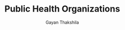 ---
is_programmatic_layout_5: true
draft: false
title: Public Health Organizations
snippet: Public Health Organizations
image:
  src: /images/pseo/best-work-management-tools-for-public-health-organizations.jpg
  alt: public health organizations, task management, resource management, productivity
publishDate: 2024-12-19
category: ""
author: Gayan Thakshila
tags:
  - publichealthorganizations
  - Tips
  - Open-Source
  - Team
content_01: |
    The public health organizations industry is characterized by the need to coordinate complex initiatives across diverse stakeholders while responding to rapidly evolving health crises and community needs. Effective task management tools are vital for success in this sector, as they enhance collaboration, streamline workflows, and ensure timely responses to public health challenges.'
content_02: |
    Public health teams rely on Worklenz to organize campaigns, track progress, and streamline resource allocation.
description: Discover the best work management tools for public health organizations including WorkLenz, designed for your specific needs.
related: [best-work-management-tools-for-healthcare, best-work-management-tools-for-nonprofits, best-work-management-tools-for-humanitarian-aid-&-ngos, best-work-management-tools-for-research-&-development]
---